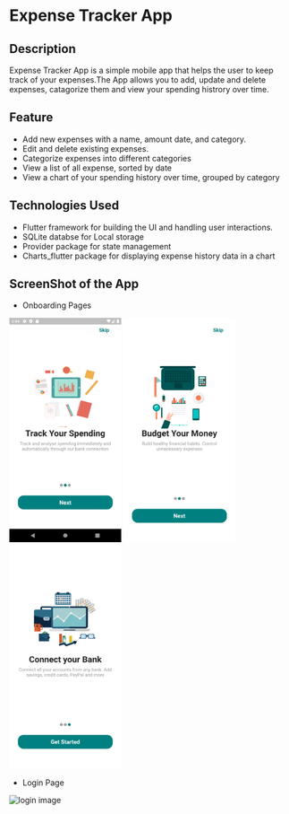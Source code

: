# Expense Tracker App
## Description
Expense Tracker App is a simple mobile app that helps the user to keep track of your expenses.The App allows you to add, update and delete expenses, catagorize them and view your spending histrory over time.
## Feature
 * Add new expenses with a name, amount date, and category.
 * Edit and delete existing expenses.
 * Categorize expenses into different categories
 * View a list of all expense, sorted by date
 * View a chart of your spending history over time, grouped by category
## Technologies Used
 * Flutter framework for building the UI and handling user interactions.
 * SQLite databse for Local storage
 * Provider package for state management
 * Charts_flutter package for displaying expense history data in a chart
## ScreenShot of the App
* Onboarding Pages

<img src="/image_for_readMe/on1.png" alt="Onboarding image" width="200" height="400">
<img src="/image_for_readMe/on2.png" alt="Onboarding image" width="200" height="400">
<img src="/image_for_readMe/on3.png" alt="Onboarding image" width="200" height="400">

* Login Page

<img src="/image_for_readMe/onlogin.png" alt="login image" width="200" height="400">

